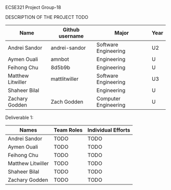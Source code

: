 ECSE321 Project Group-18

DESCRIPTION OF THE PROJECT TODO


|      Name     | Github username | Major | Year |
| ------------- |   ------------- | ------------- |  ------------- |
| Andrei Sandor  |   andrei-sandor  | Software Engineering | U2 |
| Aymen Ouali   |   amnbot   |  Engineering  | U|
|  Feihong Chu | 8d5b9b |  Engineering |U|
| Matthew Litwiller | mattlitwiller  | Software Engineering  |U3|
| Shaheer Bilal |  |  Engineering | U|
| Zachary Godden | Zach Godden | Computer Engineering  |U|


Deliverable 1: 

| Names | Team Roles | Individual Efforts |
| ------------- | ------------- | -------------|
| Andrei Sandor  |   TODO  | TODO |
| Aymen Ouali   |   TODO   |  TODO  |
|  Feihong Chu | TODO |  TODO |
| Matthew Litwiller | TODO  | TODO  |
| Shaheer Bilal |  TODO | TODO |
| Zachary Godden | TODO | TODO |

